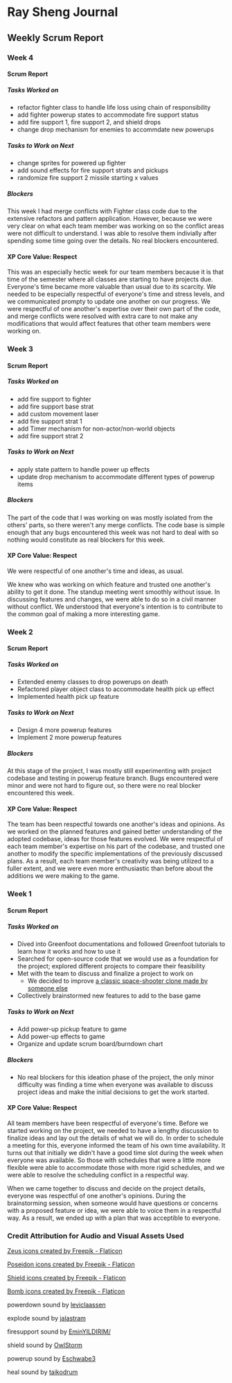 # Ray Sheng Journal

## Weekly Scrum Report

### Week 4

#### Scrum Report

##### Tasks Worked on
- refactor fighter class to handle life loss using chain of responsibility
- add fighter powerup states to accommodate fire support status
- add fire support 1, fire support 2, and shield drops
- change drop mechanism for enemies to accommdate new powerups

##### Tasks to Work on Next
- change sprites for powered up fighter
- add sound effects for fire support strats and pickups
- randomize fire support 2 missile starting x values

##### Blockers
This week I had merge conflicts with Fighter class code due to the extensive refactors and pattern application. However, because we were very clear on what each team member was working on so the conflict areas were not difficult to understand. I was able to resolve them indivially after spending some time going over the details. No real blockers encountered.

#### XP Core Value: Respect
This was an especially hectic week for our team members because it is that time of the semester where all classes are starting to have projects due. Everyone's time became more valuable than usual due to its scarcity. We needed to be especially respectful of everyone's time and stress levels, and we communicated prompty to update one another on our progress. We were respectful of one another's expertise over their own part of the code, and merge conflicts were resolved with extra care to not make any modifications that would affect features that other team members were working on.

### Week 3

#### Scrum Report

##### Tasks Worked on

- add fire support to fighter
- add fire support base strat
- add custom movement laser
- add fire support strat 1
- add Timer mechanism for non-actor/non-world objects
- add fire support strat 2

##### Tasks to Work on Next
- apply state pattern to handle power up effects
- update drop mechanism to accommodate different types of powerup items

##### Blockers
The part of the code that I was working on was mostly isolated from the others' parts, so there weren't any merge conflicts. The code base is simple enough that any bugs encountered this week was not hard to deal with so nothing would constitute as real blockers for this week.

#### XP Core Value: Respect
We were respectful of one another's time and ideas, as usual. 

We knew who was working on which feature and trusted one another's ability to get it done. The standup meeting went smoothly without issue. In discussing features and changes, we were able to do so in a civil manner without conflict. We understood that everyone's intention is to contribute to the common goal of making a more interesting game.


### Week 2

#### Scrum Report

##### Tasks Worked on

- Extended enemy classes to drop powerups on death
- Refactored player object class to accommodate health pick up effect
- Implemented health pick up feature

##### Tasks to Work on Next

- Design 4 more powerup features
- Implement 2 more powerup features

##### Blockers
At this stage of the project, I was mostly still experimenting with project codebase and testing in powerup feature branch. Bugs encountered were minor and were not hard to figure out, so there were no real blocker encountered this week.

#### XP Core Value: Respect

The team has been respectful towards one another's ideas and opinions. As we worked on the planned features and gained better understanding of the adopted codebase, ideas for those features evolved. We were respectful of each team member's expertise on his part of the codebase, and trusted one another to modify the specific implementations of the previously discussed plans. As a result, each team member's creativity was being utilized to a fuller extent, and we were even more enthusiastic than before about the additions we were making to the game.

### Week 1

#### Scrum Report

##### Tasks Worked on
- Dived into Greenfoot documentations and followed Greenfoot tutorials to learn how it works and how to use it
- Searched for open-source code that we would use as a foundation for the project; explored different projects to compare their feasibility
- Met with the team to discuss and finalize a project to work on
	- We decided to improve [a classic space-shooter clone made by someone else](https://www.greenfoot.org/scenarios/25287)
- Collectively brainstormed new features to add to the base game

##### Tasks to Work on Next
- Add power-up pickup feature to game
- Add power-up effects to game
- Organize and update scrum board/burndown chart

##### Blockers
- No real blockers for this ideation phase of the project, the only minor difficulty was finding a time when everyone was available to discuss project ideas and make the initial decisions to get the work started.

#### XP Core Value: Respect

All team members have been respectful of everyone's time. Before we started working on the project, we needed to have a lengthy discussion to finalize ideas and lay out the details of what we will do. In order to schedule a meeting for this, everyone informed the team of his own time availability. It turns out that initially we didn't have a good time slot during the week when everyone was available. So those with schedules that were a little more flexible were able to accommodate those with more rigid schedules, and we were able to resolve the scheduling conflict in a respectful way.

When we came together to discuss and decide on the project details, everyone was respectful of one another's opinions. During the brainstorming session, when someone would have questions or concerns with a proposed feature or idea, we were able to voice them in a respectful way. As a result, we ended up with a plan that was acceptible to everyone.

### Credit Attribution for Audio and Visual Assets Used

<a href="https://www.flaticon.com/free-icons/zeus" title="zeus icons">Zeus icons created by Freepik - Flaticon</a>

<a href="https://www.flaticon.com/free-icons/poseidon" title="poseidon icons">Poseidon icons created by Freepik - Flaticon</a>

<a href="https://www.flaticon.com/free-icons/shield" title="shield icons">Shield icons created by Freepik - Flaticon</a>

<a href="https://www.flaticon.com/free-icons/bomb" title="bomb icons">Bomb icons created by Freepik - Flaticon</a>

powerdown sound by [leviclaassen](https://freesound.org/people/leviclaassen/)

explode sound by [jalastram](https://freesound.org/people/jalastram/)

firesupport sound by [EminYILDIRIM/](https://freesound.org/people/EminYILDIRIM/)

shield sound by [OwlStorm](https://freesound.org/people/OwlStorm/)

powerup sound by [Eschwabe3](https://freesound.org/people/Eschwabe3/)

heal sound by [taikodrum](https://freesound.org/people/taikodrum/)